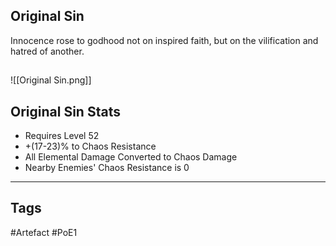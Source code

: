 ## Original Sin
Innocence rose to godhood not on inspired faith,
but on the vilification and hatred of another.
##
![[Original Sin.png]]
## Original Sin Stats
- Requires Level 52
- +(17-23)% to Chaos Resistance
- All Elemental Damage Converted to Chaos Damage
- Nearby Enemies' Chaos Resistance is 0


---
## Tags
#Artefact
#PoE1